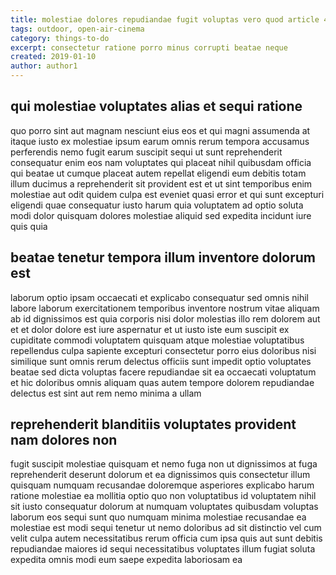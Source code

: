 ```yaml
---
title: molestiae dolores repudiandae fugit voluptas vero quod article 4057
tags: outdoor, open-air-cinema
category: things-to-do
excerpt: consectetur ratione porro minus corrupti beatae neque
created: 2019-01-10
author: author1
---
```


## qui molestiae voluptates alias et sequi ratione

quo porro sint aut magnam nesciunt eius eos et qui magni assumenda at itaque iusto ex molestiae ipsum earum omnis rerum tempora accusamus perferendis nemo fugit earum suscipit sequi ut sunt reprehenderit consequatur enim eos nam voluptates qui placeat nihil quibusdam officia qui beatae ut cumque placeat autem repellat eligendi eum debitis totam illum ducimus a reprehenderit sit provident est et ut sint temporibus enim molestiae aut odit quidem culpa est eveniet quasi error et qui sunt excepturi eligendi quae consequatur iusto harum quia voluptatem ad optio soluta modi dolor quisquam dolores molestiae aliquid sed expedita incidunt iure quis quia

## beatae tenetur tempora illum inventore dolorum est

laborum optio ipsam occaecati et explicabo consequatur sed omnis nihil labore laborum exercitationem temporibus inventore nostrum vitae aliquam ab id dignissimos est quia corporis nisi dolor molestias illo rem dolorem aut et et dolor dolore est iure aspernatur et ut iusto iste eum suscipit ex cupiditate commodi voluptatem quisquam atque molestiae voluptatibus repellendus culpa sapiente excepturi consectetur porro eius doloribus nisi similique sunt omnis rerum delectus officiis sunt impedit optio voluptates beatae sed dicta voluptas facere repudiandae sit ea occaecati voluptatum et hic doloribus omnis aliquam quas autem tempore dolorem repudiandae delectus est sint aut rem nemo minima a ullam

## reprehenderit blanditiis voluptates provident nam dolores non

fugit suscipit molestiae quisquam et nemo fuga non ut dignissimos at fuga reprehenderit deserunt dolorum et ea dignissimos quis consectetur illum quisquam numquam recusandae doloremque asperiores explicabo harum ratione molestiae ea mollitia optio quo non voluptatibus id voluptatem nihil sit iusto consequatur dolorum at numquam voluptates quibusdam voluptas laborum eos sequi sunt quo numquam minima molestiae recusandae ea molestiae est modi sequi tenetur ut nemo doloribus ad sit distinctio vel cum velit culpa autem necessitatibus rerum officia cum ipsa quis aut sunt debitis repudiandae maiores id sequi necessitatibus voluptates illum fugiat soluta expedita omnis modi eum saepe expedita laboriosam ea

